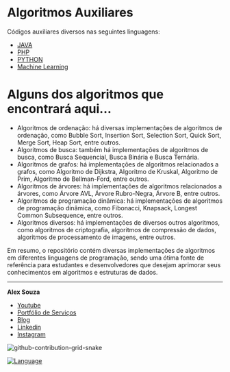 # Algoritmos Auxiliares
Códigos auxiliares diversos nas seguintes linguagens:
- <a href='https://1drv.ms/u/s!AtlsFPWf_b5KvDAtbg5jNPyDN9Hv?e=a2nXLw'>JAVA</a>
- <a href='https://github.com/aasouzaconsult/Algoritmos/tree/main/PHP'>PHP</a>
- <a href='https://github.com/aasouzaconsult/Algoritmos/tree/main/Python'>PYTHON</a>
- <a href='https://github.com/aasouzaconsult/Algoritmos/tree/main/Machine%20Learning'>Machine Learning</a>

# Alguns dos algoritmos que encontrará aqui...
- Algoritmos de ordenação: há diversas implementações de algoritmos de ordenação, como Bubble Sort, Insertion Sort, Selection Sort, Quick Sort, Merge Sort, Heap Sort, entre outros.
- Algoritmos de busca: também há implementações de algoritmos de busca, como Busca Sequencial, Busca Binária e Busca Ternária.
- Algoritmos de grafos: há implementações de algoritmos relacionados a grafos, como Algoritmo de Dijkstra, Algoritmo de Kruskal, Algoritmo de Prim, Algoritmo de Bellman-Ford, entre outros.
- Algoritmos de árvores: há implementações de algoritmos relacionados a árvores, como Árvore AVL, Árvore Rubro-Negra, Árvore B, entre outros.
- Algoritmos de programação dinâmica: há implementações de algoritmos de programação dinâmica, como Fibonacci, Knapsack, Longest Common Subsequence, entre outros.
- Algoritmos diversos: há implementações de diversos outros algoritmos, como algoritmos de criptografia, algoritmos de compressão de dados, algoritmos de processamento de imagens, entre outros.

Em resumo, o repositório contém diversas implementações de algoritmos em diferentes linguagens de programação, sendo uma ótima fonte de referência para estudantes e desenvolvedores que desejam aprimorar seus conhecimentos em algoritmos e estruturas de dados.

-----------
**Alex Souza**
- [Youtube](https://www.youtube.com/@alexsouzamsc)
- [Portfólio de Serviços](https://github.com/aasouzaconsult/Cientista-de-Dados)
- [Blog](https://medium.com/blog-do-zouza)
- [Linkedin](https://www.linkedin.com/in/alex-souza/)
- [Instagram](https://www.instagram.com/alexsouzamsc/)

![github-contribution-grid-snake](https://user-images.githubusercontent.com/29084827/164712340-6b03015f-a428-4731-b1b9-a5605de203b2.svg)

[![Language](https://img.shields.io/badge/AlexSouza-yellow.svg)](https://medium.com/blog-do-zouza)
